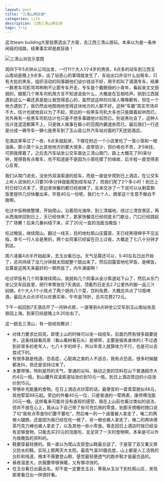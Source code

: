 ```yaml
---
layout: post
title: "三清山两日游"
categories: Life
description: 江西三清山两日游
tags: trip
---
```


这次team building大家投票选出了方案，去江西三清山游玩。本来以为是一条休闲级的线路，结果事实却是疯狂级！

![三清山浏览示意图](http://www.sqs373.com/UploadFiles/jtzn/2012/6/201206191752554395.jpg)

周四下午5点钟从公司出发，一行11个大人1个4岁的男孩，6点多的动车到江西玉山南站是晚上9点多。出了站恶心的事情就发生了，车站出口并没什么出租车，只有大批的黑车，组织活动的同事跟他们谈价钱谈不好，用手机叫了滴滴专车，结果一群黑车司机骂骂咧咧不让那专车开走，专车是个戴眼镜的小青年，看起来文文弱弱的，跟那几个黑车司机用方言不知道说些什么，大概是在互相呛声。刚到江西就遇到这么一幕还真是挺让我觉得恶心的，虽然说这样的垃圾人哪哪都有，但在一个地方遇到了，我仍然会地图炮地觉得这块地方的人都不好。这种“车霸”其实市场并不大，估计也就他自以为了不起，旁边的一些黑车司机大多也只是跟着起哄而已，另外再有一些黑车司机估计也只是不想多事跟他计较而已。别说黑社会了，这种人估计连混混都算不上，只是做人做事在极小的范围内霸道些而已。最后我们一行还是分成一辆专车一辆七座黑车到了玉山县公共汽车站对面的7天连锁酒店。

在酒店草草过了一夜，6点多就起床，下楼在附近一个小店里吃了一笼小笼和一根油条，那小笼个头比其他地方的要大很多，皮厚馅少，但价格也不贵，才5块钱，可把我撑着了。之后去汽车站坐公交车直达三清山南门，路上大概花了80来分钟，晃得我有点晕车，也不知道是不是因为小笼吃撑了的缘故，后半程一直觉得恶心反胃。

我们从南门进去，没坐外双溪索道的缆车，而是一直徒步爬到日上酒店，在公交车上听人说快的人只要30多分钟就能爬到缆车站了，而我们爬了2个多小时！到日上时已经12点多了，旁边卖快餐的都已经收摊了，反来交涉了一下说可以从剩菜剩饭里提供几份快餐出来，毕竟40元一份呢，我们七个人，商家这个生意不做白不做啊。

吃过中饭稍做整理，开始爬山，沿着阳光海岸，到三清福地，绕过三清宫景区，再从西海岸回到日上，天已经快黑了，那家快餐店已经彻底关门歇业，门口已经跳起了广场舞！后来几番纠结下来，买了20元一盒的泡面当晚饭！

吃过晚饭，继续爬山，翻过一线天，目的地杜鹃山庄露营，天已经黑得伸手不见五指，幸亏一行人全是男的，两个女同事已经留在日上过夜，大概走了七八十分钟才到达。

周六凌晨4点半开始起床，去玉台看日出。天气总算还可以，5:40左右日出开始了，总共持续了没几分钟就太阳就整个跳出来了。然后回露营地吃早饭，是稀饭，总算是这两天来最好的一顿热饭了，内牛满面啊！

吃过早饭有几个同事继续爬山，我就和几个同事从金沙索道站下山了，然后从东门坐公交车回县里，把行李寄放在7天酒店，顶着烈日走去2.7公里外的御一品三汁焖锅，6个大人1个小孩点了两个锅共八个菜，饮料免费，大概总共点了12瓶啤酒，最后大众点评可以优惠买单，午市是78折，总共花费272元。

下午一起回到7天酒店开了一间钟点房，一直等到4点钟坐公交车到玉山南站坐高铁回上海，到家已经是晚上9:20左右了。

这一趟去三清山，有一些经验教训：

* 对体力要求比较高，即使上山的时候可以坐一段缆车，后面仍然有很多路要徒步。这条线路看风景（看山看树看石头）是顺带，主要是锻炼身体的:( 不过遇到非常多的老年人，七八十岁的样子，所以年青人就算体力不行，也是可以去尝试下的。
* 有很多路是栈道，恐高症、心脏病之类的人不适合，我有点恐高，很多时候腿都发抖，但还是坚持过来了。
* 水要带够，特别是热的天气，普通的尖叫、脉动之类的饮料在山下普通超市大约4元一瓶，到山腰外双溪索道站涨价到10元一瓶，到日上酒店旁边的小店涨价到15元。
* 带够补充能量的食物。在日上酒店点炒菜的话，最便宜的一盘青菜貌似48元，其他荤菜88元起。旁边的外餐40元一位，只是普通的一荤两素，康师傅泡面20元一桶。这样看来可能并没有直观的感受，我在上山前也看过类似的说法，但并不放在心上，我从山下自己带了些可充饥用的零食，到那天傍晚时随口说了句“我有点零食你们要不要吃”，然后唯一的一个卤蛋被人拿走了，唯二的两根火腿肠，还是因为我已经在吃一根了，另一根也被人拿走了，唯二的两块德芙巧克力棒也被人拿走了，以及其他一些小零食。等走回日上酒店时我已经没有足够食物，只能去买20元的泡面吃，足足背了一天的食物啊，本来是可以作为我晚饭的资料的。
* 鞋要穿最轻便的。我一直以为爬山去穿登山鞋最合适了，于是穿了双又重又厚又防水的鞋。实际上那两天大太阳，最高气温30摄氏度，山上都是人工浇筑的台阶和栈道，根本不需要登山鞋，感觉最轻便透气的跑步鞋才是最合适的。
* 昼夜温差大，衣服要带够保暖，又有够凉快的。
* 在玉台看日出最出名，却不是一定要去玉台，等我从玉台下到杜鹃山庄，发现那里看日出一样很好看。